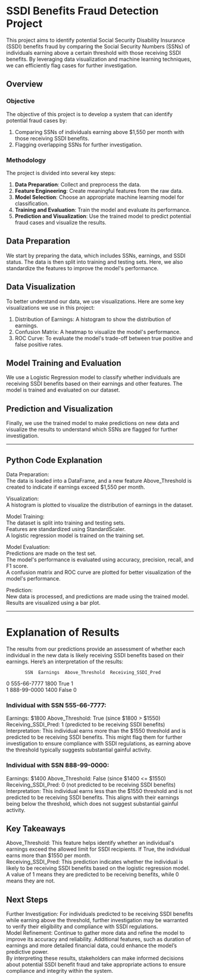 # SSDI Benefits Fraud Detection Project

This project aims to identify potential Social Security Disability Insurance (SSDI) benefits fraud by comparing the Social Security Numbers (SSNs) of individuals earning above a certain threshold with those receiving SSDI benefits. By leveraging data visualization and machine learning techniques, we can efficiently flag cases for further investigation.

## Overview

### Objective

The objective of this project is to develop a system that can identify potential fraud cases by:
1. Comparing SSNs of individuals earning above $1,550 per month with those receiving SSDI benefits.
2. Flagging overlapping SSNs for further investigation.

### Methodology

The project is divided into several key steps:
1. **Data Preparation**: Collect and preprocess the data.
2. **Feature Engineering**: Create meaningful features from the raw data.
3. **Model Selection**: Choose an appropriate machine learning model for classification.
4. **Training and Evaluation**: Train the model and evaluate its performance.
5. **Prediction and Visualization**: Use the trained model to predict potential fraud cases and visualize the results.

## Data Preparation

We start by preparing the data, which includes SSNs, earnings, and SSDI status. The data is then split into training and testing sets. Here, we also standardize the features to improve the model's performance.

## Data Visualization  

To better understand our data, we use visualizations. Here are some key visualizations we use in this project:  
1. Distribution of Earnings: A histogram to show the distribution of earnings.
2. Confusion Matrix: A heatmap to visualize the model's performance.
3. ROC Curve: To evaluate the model's trade-off between true positive and false positive rates.

## Model Training and Evaluation  

We use a Logistic Regression model to classify whether individuals are receiving SSDI benefits based on their earnings and other features. The model is trained and evaluated on our dataset.

## Prediction and Visualization  

Finally, we use the trained model to make predictions on new data and visualize the results to understand which SSNs are flagged for further investigation.

---

## Python Code Explanation  

Data Preparation:  
The data is loaded into a DataFrame, and a new feature Above_Threshold is created to indicate if earnings exceed $1,550 per month.  

Visualization:  
A histogram is plotted to visualize the distribution of earnings in the dataset.  

Model Training:  
The dataset is split into training and testing sets.  
Features are standardized using StandardScaler.  
A logistic regression model is trained on the training set.  

Model Evaluation:  
Predictions are made on the test set.  
The model's performance is evaluated using accuracy, precision, recall, and F1 score.  
A confusion matrix and ROC curve are plotted for better visualization of the model's performance. 

Prediction:  
New data is processed, and predictions are made using the trained model.  
Results are visualized using a bar plot.  

---  

# Explanation of Results  

The results from our predictions provide an assessment of whether each individual in the new data is likely receiving SSDI benefits based on their earnings. Here’s an interpretation of the results:  

           SSN  Earnings  Above_Threshold  Receiving_SSDI_Pred  
0  555-66-7777      1800             True                    1  
1  888-99-0000      1400            False                    0  

### Individual with SSN 555-66-7777:
Earnings: $1800
Above_Threshold: True (since $1800 > $1550)
Receiving_SSDI_Pred: 1 (predicted to be receiving SSDI benefits)
Interpretation: This individual earns more than the $1550 threshold and is predicted to be receiving SSDI benefits. This might flag them for further investigation to ensure compliance with SSDI regulations, as earning above the threshold typically suggests substantial gainful activity.

### Individual with SSN 888-99-0000:

Earnings: $1400
Above_Threshold: False (since $1400 <= $1550)
Receiving_SSDI_Pred: 0 (not predicted to be receiving SSDI benefits)
Interpretation: This individual earns less than the $1550 threshold and is not predicted to be receiving SSDI benefits. This aligns with their earnings being below the threshold, which does not suggest substantial gainful activity.

## Key Takeaways
Above_Threshold: This feature helps identify whether an individual's earnings exceed the allowed limit for SSDI recipients. If True, the individual earns more than $1550 per month.  
Receiving_SSDI_Pred: This prediction indicates whether the individual is likely to be receiving SSDI benefits based on the logistic regression model. A value of 1 means they are predicted to be receiving benefits, while 0 means they are not.  

## Next Steps
Further Investigation: For individuals predicted to be receiving SSDI benefits while earning above the threshold, further investigation may be warranted to verify their eligibility and compliance with SSDI regulations.  
Model Refinement: Continue to gather more data and refine the model to improve its accuracy and reliability. Additional features, such as duration of earnings and more detailed financial data, could enhance the model’s predictive power.  
By interpreting these results, stakeholders can make informed decisions about potential SSDI benefit fraud and take appropriate actions to ensure compliance and integrity within the system.  









